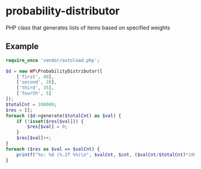 # probability-distributor
PHP class that generates lists of items based on specified weights

## Example

```php
require_once 'vendor/autoload.php';

$d = new WP\ProbabilityDistributor([
    ['first', 40],
    ['second', 20],
    ['third', 35],
    ['fourth', 5]
]);
$totalCnt = 100000;
$res = [];
foreach ($d->generate($totalCnt) as $val) {
    if (!isset($res[$val])) {
        $res[$val] = 0;
    }
    $res[$val]++;
}
foreach ($res as $val => $valCnt) {
    printf("%s: %d (%.2f %%)\n", $valCnt, $cnt, ($valCnt/$totalCnt)*100);
}
```

